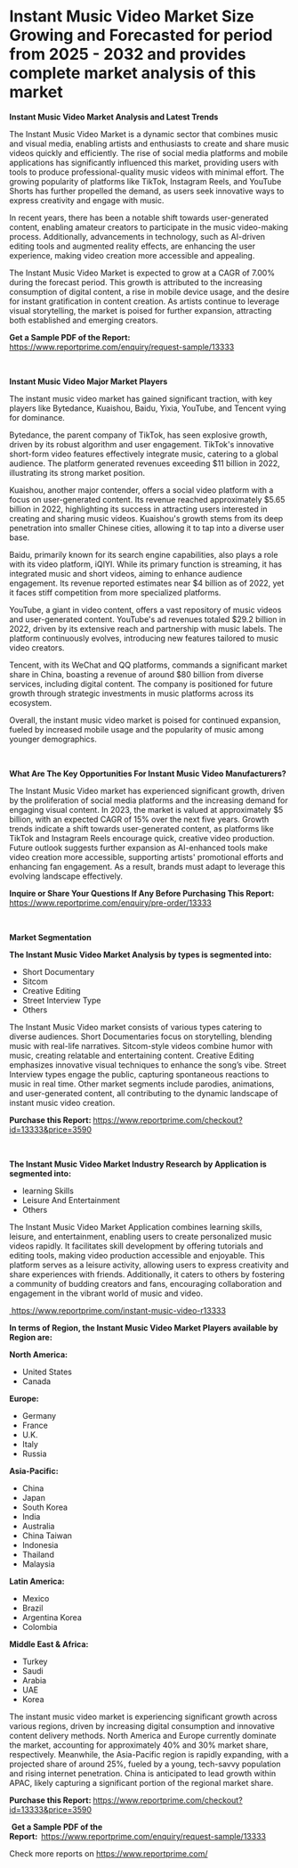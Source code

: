 <p><h1>Instant Music Video Market Size Growing and Forecasted for period from 2025 - 2032 and provides complete market analysis of this market</h1></p><p><strong>Instant Music Video Market Analysis and Latest Trends</strong></p>
<p><p>The Instant Music Video Market is a dynamic sector that combines music and visual media, enabling artists and enthusiasts to create and share music videos quickly and efficiently. The rise of social media platforms and mobile applications has significantly influenced this market, providing users with tools to produce professional-quality music videos with minimal effort. The growing popularity of platforms like TikTok, Instagram Reels, and YouTube Shorts has further propelled the demand, as users seek innovative ways to express creativity and engage with music.</p><p>In recent years, there has been a notable shift towards user-generated content, enabling amateur creators to participate in the music video-making process. Additionally, advancements in technology, such as AI-driven editing tools and augmented reality effects, are enhancing the user experience, making video creation more accessible and appealing.</p><p>The Instant Music Video Market is expected to grow at a CAGR of 7.00% during the forecast period. This growth is attributed to the increasing consumption of digital content, a rise in mobile device usage, and the desire for instant gratification in content creation. As artists continue to leverage visual storytelling, the market is poised for further expansion, attracting both established and emerging creators.</p></p>
<p><strong>Get a Sample PDF of the Report:&nbsp;</strong> <a href="https://www.reportprime.com/enquiry/request-sample/13333?utm_campaign=2308&utm_medium=2&utm_source=Github&utm_content=ia&utm_term=20032025&utm_id=instant-music-video">https://www.reportprime.com/enquiry/request-sample/13333</a></p>
<p>&nbsp;</p>
<p><strong>Instant Music Video Major Market Players</strong></p>
<p><p>The instant music video market has gained significant traction, with key players like Bytedance, Kuaishou, Baidu, Yixia, YouTube, and Tencent vying for dominance. </p><p>Bytedance, the parent company of TikTok, has seen explosive growth, driven by its robust algorithm and user engagement. TikTok's innovative short-form video features effectively integrate music, catering to a global audience. The platform generated revenues exceeding $11 billion in 2022, illustrating its strong market position.</p><p>Kuaishou, another major contender, offers a social video platform with a focus on user-generated content. Its revenue reached approximately $5.65 billion in 2022, highlighting its success in attracting users interested in creating and sharing music videos. Kuaishou's growth stems from its deep penetration into smaller Chinese cities, allowing it to tap into a diverse user base.</p><p>Baidu, primarily known for its search engine capabilities, also plays a role with its video platform, iQIYI. While its primary function is streaming, it has integrated music and short videos, aiming to enhance audience engagement. Its revenue reported estimates near $4 billion as of 2022, yet it faces stiff competition from more specialized platforms.</p><p>YouTube, a giant in video content, offers a vast repository of music videos and user-generated content. YouTube's ad revenues totaled $29.2 billion in 2022, driven by its extensive reach and partnership with music labels. The platform continuously evolves, introducing new features tailored to music video creators.</p><p>Tencent, with its WeChat and QQ platforms, commands a significant market share in China, boasting a revenue of around $80 billion from diverse services, including digital content. The company is positioned for future growth through strategic investments in music platforms across its ecosystem.</p><p>Overall, the instant music video market is poised for continued expansion, fueled by increased mobile usage and the popularity of music among younger demographics.</p></p>
<p>&nbsp;</p>
<p><strong>What Are The Key Opportunities For Instant Music Video Manufacturers?</strong></p>
<p><p>The Instant Music Video market has experienced significant growth, driven by the proliferation of social media platforms and the increasing demand for engaging visual content. In 2023, the market is valued at approximately $5 billion, with an expected CAGR of 15% over the next five years. Growth trends indicate a shift towards user-generated content, as platforms like TikTok and Instagram Reels encourage quick, creative video production. Future outlook suggests further expansion as AI-enhanced tools make video creation more accessible, supporting artists' promotional efforts and enhancing fan engagement. As a result, brands must adapt to leverage this evolving landscape effectively.</p></p>
<p><strong>Inquire or Share Your Questions If Any Before Purchasing This Report:</strong> <a href="https://www.reportprime.com/enquiry/pre-order/13333?utm_campaign=2308&utm_medium=2&utm_source=Github&utm_content=ia&utm_term=20032025&utm_id=instant-music-video">https://www.reportprime.com/enquiry/pre-order/13333</a></p>
<p>&nbsp;</p>
<p><strong>Market Segmentation</strong></p>
<p><strong>The Instant Music Video Market Analysis by types is segmented into:</strong></p>
<p><ul><li>Short Documentary</li><li>Sitcom</li><li>Creative Editing</li><li>Street Interview Type</li><li>Others</li></ul></p>
<p><p>The Instant Music Video market consists of various types catering to diverse audiences. Short Documentaries focus on storytelling, blending music with real-life narratives. Sitcom-style videos combine humor with music, creating relatable and entertaining content. Creative Editing emphasizes innovative visual techniques to enhance the song’s vibe. Street Interview types engage the public, capturing spontaneous reactions to music in real time. Other market segments include parodies, animations, and user-generated content, all contributing to the dynamic landscape of instant music video creation.</p></p>
<p><strong>Purchase this Report:&nbsp;</strong><a href="https://www.reportprime.com/checkout?id=13333&price=3590&utm_campaign=2308&utm_medium=2&utm_source=Github&utm_content=ia&utm_term=20032025&utm_id=instant-music-video">https://www.reportprime.com/checkout?id=13333&price=3590</a></p>
<p>&nbsp;</p>
<p><strong>The Instant Music Video Market Industry Research by Application is segmented into:</strong></p>
<p><ul><li>learning Skills</li><li>Leisure And Entertainment</li><li>Others</li></ul></p>
<p><p>The Instant Music Video Market Application combines learning skills, leisure, and entertainment, enabling users to create personalized music videos rapidly. It facilitates skill development by offering tutorials and editing tools, making video production accessible and enjoyable. This platform serves as a leisure activity, allowing users to express creativity and share experiences with friends. Additionally, it caters to others by fostering a community of budding creators and fans, encouraging collaboration and engagement in the vibrant world of music and video.</p></p>
<p><a href="https://www.reportprime.com/instant-music-video-r13333?utm_campaign=2308&utm_medium=2&utm_source=Github&utm_content=ia&utm_term=20032025&utm_id=instant-music-video">&nbsp;https://www.reportprime.com/instant-music-video-r13333</a></p>
<p><strong>In terms of Region, the Instant Music Video Market Players available by Region are:</strong></p>
<p>
    <p> <strong> North America: </strong>
        <ul>
            <li>United States</li>
            <li>Canada</li>
        </ul>
        </p> 
    <p> <strong> Europe: </strong>
        <ul>
            <li>Germany</li>
            <li>France</li>
            <li>U.K.</li>
            <li>Italy</li>
            <li>Russia</li>
        </ul>
        </p> 
    <p> <strong> Asia-Pacific: </strong>
        <ul>
            <li>China</li>
            <li>Japan</li>
            <li>South Korea</li>
            <li>India</li>
            <li>Australia</li>
            <li>China Taiwan</li>
            <li>Indonesia</li>
            <li>Thailand</li>
            <li>Malaysia</li>
        </ul>
        </p> 
    <p> <strong> Latin America: </strong>
        <ul>
            <li>Mexico</li>
            <li>Brazil</li>
            <li>Argentina Korea</li>
            <li>Colombia</li>
        </ul>
        </p> 
    <p> <strong> Middle East & Africa: </strong>
        <ul>
            <li>Turkey</li>
            <li>Saudi</li>
            <li>Arabia</li>
            <li>UAE</li>
            <li>Korea</li>
        </ul>
    </p>
    </p>
<p><p>The instant music video market is experiencing significant growth across various regions, driven by increasing digital consumption and innovative content delivery methods. North America and Europe currently dominate the market, accounting for approximately 40% and 30% market share, respectively. Meanwhile, the Asia-Pacific region is rapidly expanding, with a projected share of around 25%, fueled by a young, tech-savvy population and rising internet penetration. China is anticipated to lead growth within APAC, likely capturing a significant portion of the regional market share.</p></p>
<p><strong>Purchase this Report: </strong><a href="https://www.reportprime.com/checkout?id=13333&price=3590&utm_campaign=2308&utm_medium=2&utm_source=Github&utm_content=ia&utm_term=20032025&utm_id=instant-music-video">https://www.reportprime.com/checkout?id=13333&price=3590</a></p>
<p>&nbsp;<strong>Get a Sample PDF of the Report:&nbsp;&nbsp;</strong><a href="https://www.reportprime.com/enquiry/request-sample/13333?utm_campaign=2308&utm_medium=2&utm_source=Github&utm_content=ia&utm_term=20032025&utm_id=instant-music-video">https://www.reportprime.com/enquiry/request-sample/13333</a></p>
<p><strong></strong></p>
<p>Check more reports on <a href="https://www.reportprime.com/?utm_campaign=2308&utm_medium=2&utm_source=Github&utm_content=ia&utm_term=20032025&utm_id=instant-music-video">https://www.reportprime.com/</a></p>